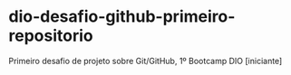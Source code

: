 # dio-desafio-github-primeiro-repositorio
Primeiro desafio de projeto sobre Git/GitHub, 1º Bootcamp DIO [iniciante]
